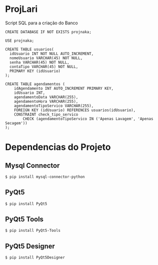 # ProjLari

Script SQL para a criação do Banco

```mysql
CREATE DATABASE IF NOT EXISTS projnaka;

USE projnaka;

CREATE TABLE usuarios(
  idUsuario INT NOT NULL AUTO_INCREMENT,
  nomeUsuario VARCHAR(45) NOT NULL,
  senha VARCHAR(45) NOT NULL,
  contaTipo VARCHAR(45) NOT NULL,
  PRIMARY KEY (idUsuario)
);

CREATE TABLE agendamentos (
    idAgendamento INT AUTO_INCREMENT PRIMARY KEY,
    idUsuario INT,
    agendamentoData VARCHAR(255),
    agendamentoHora VARCHAR(255),
    agendamentoTipoServico VARCHAR(255),
    FOREIGN KEY (idUsuario) REFERENCES usuarios(idUsuario),
    CONSTRAINT check_tipo_servico 
        CHECK (agendamentoTipoServico IN ('Apenas Lavagem', 'Apenas Secagem'))
);

```

# Dependencias do Projeto

## Mysql Connector
```bash
$ pip install mysql-connector-python
```


## PyQt5
```bash
$ pip install PyQt5
```


## PyQt5 Tools
```bash
$ pip install PyQt5-Tools
```


## PyQt5 Designer
```bash
$ pip install PyQt5Designer
```


